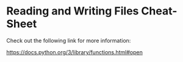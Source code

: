 # Reading and Writing Files Cheat-Sheet

Check out the following link for more information:

https://docs.python.org/3/library/functions.html#open